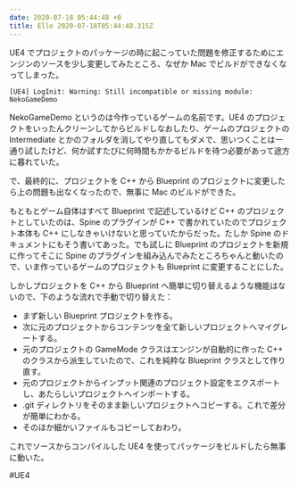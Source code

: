 ```yaml
---
date: 2020-07-18 05:44:48 +0
title: Ello 2020-07-18T05:44:48.315Z
---
```

UE4 でプロジェクトのパッケージの時に起こっていた問題を修正するためにエンジンのソースを少し変更してみたところ、なぜか Mac でビルドができなくなってしまった。

```
[UE4] LogInit: Warning: Still incompatible or missing module: NekoGameDemo
```

NekoGameDemo というのは今作っているゲームの名前です。UE4 のプロジェクトをいったんクリーンしてからビルドしなおしたり、ゲームのプロジェクトの Intermediate とかのフォルダを消してやり直してもダメで、思いつくことは一通り試したけど、何か試すたびに何時間もかかるビルドを待つ必要があって途方に暮れていた。

で、最終的に、プロジェクトを C++ から Blueprint のプロジェクトに変更したら上の問題も出なくなったので、無事に Mac のビルドができた。

もともとゲーム自体はすべて Blueprint で記述しているけど C++ のプロジェクトとしていたのは、Spine のプラグインが C++ で書かれていたのでプロジェクト本体も C++ にしなきゃいけないと思っていたからだった。たしか Spine のドキュメントにもそう書いてあった。でも試しに Blueprint のプロジェクトを新規に作ってそこに Spine のプラグインを組み込んでみたところちゃんと動いたので、いま作っているゲームのプロジェクトも Blueprint に変更することにした。

しかしプロジェクトを C++ から Blueprint へ簡単に切り替えるような機能はないので、下のような流れで手動で切り替えた：

- まず新しい Blueprint プロジェクトを作る。
- 次に元のプロジェクトからコンテンツを全て新しいプロジェクトへマイグレートする。
- 元のプロジェクトの GameMode クラスはエンジンが自動的に作った C++ のクラスから派生していたので、これを純粋な Blueprint クラスとして作り直す。
- 元のプロジェクトからインプット関連のプロジェクト設定をエクスポートし、あたらしいプロジェクトへインポートする。
- .git ディレクトリをそのまま新しいプロジェクトへコピーする。これで差分が簡単にわかる。
- そのほか細かいファイルもコピーしておわり。

これでソースからコンパイルした UE4 を使ってパッケージをビルドしたら無事に動いた。

#UE4

